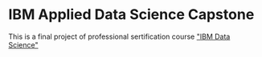 # IBM Applied Data Science Capstone

This is a final project of professional sertification course ["IBM Data Science"](https://www.coursera.org/programs/university-20-35-on-coursera-i7a9a/browse?authProvider=university2035&productId=dwzq23ZLEei12goo904QNg&productType=s12n&query=IBM+Data+Science&showMiniModal=true)


